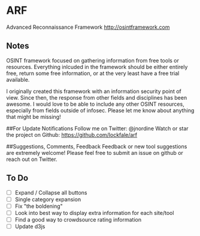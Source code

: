 # ARF
Advanced Reconnaissance Framework
http://osintframework.com


## Notes
OSINT framework focused on gathering information from free tools or resources.  Everything inlcuded in the framework should be either entirely free, return some free information, or at the very least have a free trial available.

I originally created this framework with an information security point of view.  Since then, the response from other fields and disciplines has been awesome.  I would love to be able to include any other OSINT resources, especially from fields outside of infosec.  Please let me know about anything that might be missing!


##For Update Notifications
Follow me on Twitter: @jnordine
Watch or star the project on Github: https://github.com/lockfale/arf


##Suggestions, Comments, Feedback
Feedback or new tool suggestions are extremely welcome!  Please feel free to submit an issue on github or reach out on Twitter.


## To Do
- [ ] Expand / Collapse all buttons
- [ ] Single category expansion
- [ ] Fix "the boldening"
- [ ] Look into best way to display extra information for each site/tool
- [ ] Find a good way to crowdsource rating information
- [ ] Update d3js